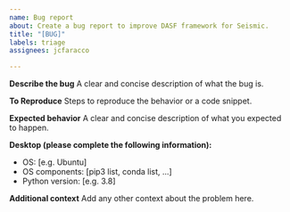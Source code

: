 ```yaml
---
name: Bug report
about: Create a bug report to improve DASF framework for Seismic.
title: "[BUG]"
labels: triage
assignees: jcfaracco

---
```


**Describe the bug**
A clear and concise description of what the bug is.

**To Reproduce**
Steps to reproduce the behavior or a code snippet.

**Expected behavior**
A clear and concise description of what you expected to happen.

**Desktop (please complete the following information):**
 - OS: [e.g. Ubuntu]
 - OS components: [pip3 list, conda list, ...]
 - Python version: [e.g. 3.8]

**Additional context**
Add any other context about the problem here.
